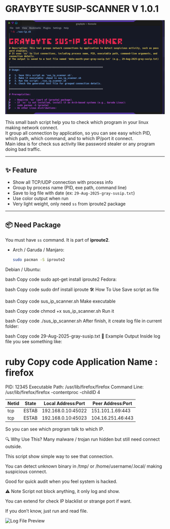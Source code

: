 # GRAYBYTE SUSIP-SCANNER V 1.0.1

![Terminal Preview](https://raw.githubusercontent.com/Graybyt3/SUSIP-SCANNER-BY-GRAYBYTE/refs/heads/main/sus-ip-terminal-output-preview.png)

This small bash script help you to check which program in your linux making network connect.  
It group all connection by application, so you can see easy which PID, which path, which command, and to which IP/port it connect.  
Main idea is for check sus activity like password stealer or any program doing bad traffic.

---

## ✨ Feature

- Show all TCP/UDP connection with process info  
- Group by process name (PID, exe path, command line)  
- Save to log file with date (ex: `29-Aug-2025-gray-susip.txt`)  
- Use color output when run  
- Very light weight, only need `ss` from iproute2 package  

---

## 📦 Need Package

You must have `ss` command. It is part of **iproute2**.

- Arch / Garuda / Manjaro:
  ```bash
  sudo pacman -S iproute2
Debian / Ubuntu:

bash
Copy code
sudo apt-get install iproute2
Fedora:

bash
Copy code
sudo dnf install iproute
🛠️ How To Use
Save script as file

bash
Copy code
sus_ip_scanner.sh
Make executable

bash
Copy code
chmod +x sus_ip_scanner.sh
Run it

bash
Copy code
./sus_ip_scanner.sh
After finish, it create log file in current folder:

bash
Copy code
29-Aug-2025-gray-susip.txt
📑 Example Output
Inside log file you see something like:

ruby
Copy code
Application Name : firefox
=====================================================================
PID: 12345
Executable Path: /usr/lib/firefox/firefox
Command Line: /usr/lib/firefox/firefox -contentproc -childID 4

Netid | State      | Local Address:Port       | Peer Address:Port
------|------------|--------------------------|-------------------
tcp   | ESTAB      | 192.168.0.10:45022       | 151.101.1.69:443
tcp   | ESTAB      | 192.168.0.10:45023       | 104.16.251.46:443
So you can see which program talk to which IP.

🔍 Why Use This?
Many malware / trojan run hidden but still need connect outside.

This script show simple way to see that connection.

You can detect unknown binary in /tmp/ or /home/username/.local/ making suspicious connect.

Good for quick audit when you feel system is hacked.

⚠️ Note
Script not block anything, it only log and show.

You can extend for check IP blacklist or strange port if want.

If you don’t know, just run and read file.

![Log File Preview](https://raw.githubusercontent.com/Graybyt3/SUSIP-SCANNER-BY-GRAYBYTE/refs/heads/main/sus-ip-log-output-preview.png)


